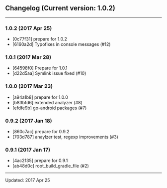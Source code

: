 ## Changelog (Current version: 1.0.2)

-----------------

### 1.0.2 (2017 Apr 25)

* [0c77f31] prepare for 1.0.2
* [6160a2d] Typofixes in console messages (#12)

### 1.0.1 (2017 Mar 28)

* [64598f0] Prepare for 1.0.1
* [d22d5aa] Symlink issue fixed (#10)

### 1.0.0 (2017 Mar 23)

* [a94a1b8] prepare for 1.0.0
* [b83bfd6] extended analyzer (#8)
* [efdfe9b] go-android packages (#7)

### 0.9.2 (2017 Jan 18)

* [860c7ac] prepare for 0.9.2
* [703d787] anaylzer test, regexp improvements (#3)

### 0.9.1 (2017 Jan 17)

* [4ac2135] prepare for 0.9.1
* [ab48d0c] root_build_gradle_file (#2)

-----------------

Updated: 2017 Apr 25